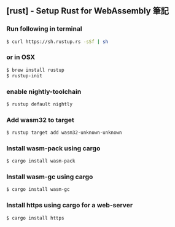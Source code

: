 ## [rust] - Setup Rust for WebAssembly 筆記

### Run following in terminal
```bash
$ curl https://sh.rustup.rs -sSf | sh
```
### or in OSX
 ```bash
 $ brew install rustup
 $ rustup-init
 ```

### enable nightly-toolchain
 ```bash
 $ rustup default nightly
 ```

### Add wasm32 to target
 ```bash
 $ rustup target add wasm32-unknown-unknown
 ```

### Install wasm-pack using cargo
```bash
$ cargo install wasm-pack
```

### Install wasm-gc using cargo
```bash
$ cargo install wasm-gc
```
### Install https using cargo for a web-server
```bash
$ cargo install https
```


